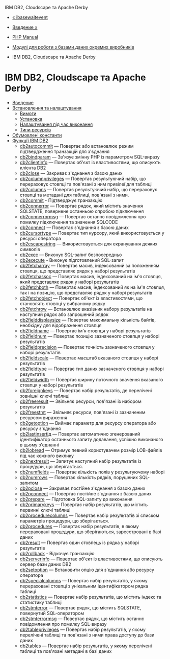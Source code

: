 IBM DB2, Cloudscape та Apache Derby

-   [« ibasewaitevent](function.ibase-wait-event.html)
    
-   [Введение »](intro.ibm-db2.html)
    
-   [PHP Manual](index.md)
    
-   [Модулі для роботи з базами даних окремих виробників](refs.database.vendors.md)
    
-   IBM DB2, Cloudscape та Apache Derby
    

# IBM DB2, Cloudscape та Apache Derby

-   [Введение](intro.ibm-db2.html)
-   [Встановлення та налаштування](ibm-db2.setup.html)
    -   [Вимоги](ibm-db2.requirements.html)
    -   [Установка](ibm-db2.installation.html)
    -   [Налаштування під час виконання](ibm-db2.configuration.html)
    -   [Типи ресурсів](ibm-db2.resources.html)
-   [Обумовлені константи](ibm-db2.constants.html)
-   [Функції IBM DB2](ref.ibm-db2.html)
    -   [db2autocommit](function.db2-autocommit.html) — Повертає або встановлює режим підтвердження транзакцій для з'єднання
    -   [db2bindparam](function.db2-bind-param.html) — Зв'язує змінну PHP із параметром SQL-виразу
    -   [db2clientinfo](function.db2-client-info.html) — Повертає об'єкт із властивостями, що описують клієнта DB2
    -   [db2close](function.db2-close.html) — Закриває з'єднання з базою даних
    -   [db2columnprivileges](function.db2-column-privileges.html) — Повертає результуючий набір, що перераховує стовпці та пов'язані з ним привілеї для таблиці
    -   [db2columns](function.db2-columns.html) — Повертає результуючий набір, що перераховує стовпці та метадані для таблиці, пов'язані з ними.
    -   [db2commit](function.db2-commit.html) - Підтверджує транзакцію
    -   [db2connerror](function.db2-conn-error.html) — Повертає рядок, який містить значення SQLSTATE, повернене останньою спробою підключення
    -   [db2connerrormsg](function.db2-conn-errormsg.html) — Повертає останнє повідомлення про помилку підключення та значення SQLCODE
    -   [db2connect](function.db2-connect.html) — Повертає з'єднання з базою даних
    -   [db2cursortype](function.db2-cursor-type.html) — Повертає тип курсору, який використовується у ресурсі оператора
    -   [db2escapestring](function.db2-escape-string.html) — Використовується для екранування деяких символів
    -   [db2exec](function.db2-exec.html) — Виконує SQL-запит безпосередньо
    -   [db2execute](function.db2-execute.html) - Виконує підготовлений SQL-запит
    -   [db2fetcharray](function.db2-fetch-array.html) — Повертає масив, індексований за положенням стовпця, що представляє рядок у наборі результатів
    -   [db2fetchassoc](function.db2-fetch-assoc.html) — Повертає масив, індексований на ім'я стовпця, який представляє рядок у наборі результатів
    -   [db2fetchboth](function.db2-fetch-both.html) — Повертає масив, індексований як на ім'я стовпця, так і на позицію, що представляє рядок у наборі результатів
    -   [db2fetchobject](function.db2-fetch-object.html) — Повертає об'єкт із властивостями, що становлять стовпці у вибраному рядку
    -   [db2fetchrow](function.db2-fetch-row.html) — Встановлює вказівник набору результатів на наступний рядок або запрошений рядок
    -   [db2fielddisplaysize](function.db2-field-display-size.html) — Повертає максимальну кількість байтів, необхідну для відображення стовпця
    -   [db2fieldname](function.db2-field-name.html) — Повертає ім'я стовпця у наборі результатів
    -   [db2fieldnum](function.db2-field-num.html) — Повертає позицію зазначеного стовпця у наборі результатів
    -   [db2fieldprecision](function.db2-field-precision.html) — Повертає точність зазначеного стовпця у наборі результатів
    -   [db2fieldscale](function.db2-field-scale.html) — Повертає масштаб вказаного стовпця у наборі результатів
    -   [db2fieldtype](function.db2-field-type.html) — Повертає тип даних зазначеного стовпця у наборі результатів
    -   [db2fieldwidth](function.db2-field-width.html) — Повертає ширину поточного значення вказаного стовпця у наборі результатів
    -   [db2foreignkeys](function.db2-foreign-keys.html) — Повертає набір результатів, де перелічені зовнішні ключі таблиці
    -   [db2freeresult](function.db2-free-result.html) — Звільняє ресурси, пов'язані із набором результатів
    -   [db2freestmt](function.db2-free-stmt.html) — Звільняє ресурси, пов'язані із зазначеним ресурсом вираження
    -   [db2getoption](function.db2-get-option.html) — Виймає параметр для ресурсу оператора або ресурсу з'єднання
    -   [db2lastinsertід](function.db2-last-insert-id.html) — Повертає автоматично згенерований ідентифікатор останнього запиту додавання, успішно виконаного в цьому з'єднанні
    -   [db2lobread](function.db2-lob-read.html) — Отримує певний користувачем розмір LOB-файлів під час кожного виклику
    -   [db2nextresult](function.db2-next-result.html) — Запитує наступний набір результатів із процедури, що зберігається.
    -   [db2numfields](function.db2-num-fields.html) — Повертає кількість полів у результуючому наборі
    -   [db2numrows](function.db2-num-rows.html) — Повертає кількість рядків, порушених SQL-запитом
    -   [db2pclose](function.db2-pclose.html) — Закриває постійне з'єднання з базою даних
    -   [db2pconnect](function.db2-pconnect.html) — Повертає постійне з'єднання з базою даних
    -   [db2prepare](function.db2-prepare.html) — Підготовка SQL-запиту до виконання
    -   [db2primarykeys](function.db2-primary-keys.html) — Повертає набір результатів, що містить первинні ключі таблиці
    -   [db2procedurecolumns](function.db2-procedure-columns.html) — Повертає набір результатів зі списком параметрів процедури, що зберігається.
    -   [db2procedures](function.db2-procedures.html) — Повертає набір результатів, в якому перераховані процедури, що зберігаються, зареєстровані в базі даних
    -   [db2result](function.db2-result.html) — Повертає один стовпець із рядка у наборі результатів
    -   [db2rollback](function.db2-rollback.html) - Відкочує транзакцію
    -   [db2serverinfo](function.db2-server-info.html) — Повертає об'єкт із властивостями, що описують сервер бази даних DB2
    -   [db2setoption](function.db2-set-option.html) — Встановити опцію для з'єднання або ресурсу оператора
    -   [db2specialcolumns](function.db2-special-columns.html) — Повертає набір результатів, у якому перераховані стовпці з унікальним ідентифікатором рядка таблиці
    -   [db2statistics](function.db2-statistics.html) — Повертає набір результатів, що містить індекс та статистику таблиці
    -   [db2stmterror](function.db2-stmt-error.html) — Повертає рядок, що містить SQLSTATE, повернутий SQL-оператором
    -   [db2stmterrormsg](function.db2-stmt-errormsg.html) — Повертає рядок, що містить останнє повідомлення про помилку SQL-виразу
    -   [db2tableprivileges](function.db2-table-privileges.html) — Повертає набір результатів, у якому перелічені таблиці та пов'язані з ними права доступу до бази даних
    -   [db2tables](function.db2-tables.html) — Повертає набір результатів, у якому перелічені таблиці та пов'язані метадані в базі даних